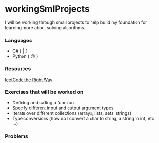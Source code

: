 # workingSmlProjects

I will be working through small projects to help build my 
foundation for learning more about solving algorithms.

### Languages
- C# ( 🥰 )
- Python ( 🙃 )

### Resources
[leetCode the Right Way](https://www.linkedin.com/pulse/how-practice-leetcode-problems-right-way-anthony-d-mays/?trackingId=SiVmnY7BTJWj4Pd5G170Pw%3D%3D)

### Exercises that will be worked on
- Defining and calling a function
- Specify different input and output argument types
- Iterate over different collections (arrays, lists, sets, strings)
- Type conversions (how do I convert a char to string, a string to int, etc ...)

### Problems




